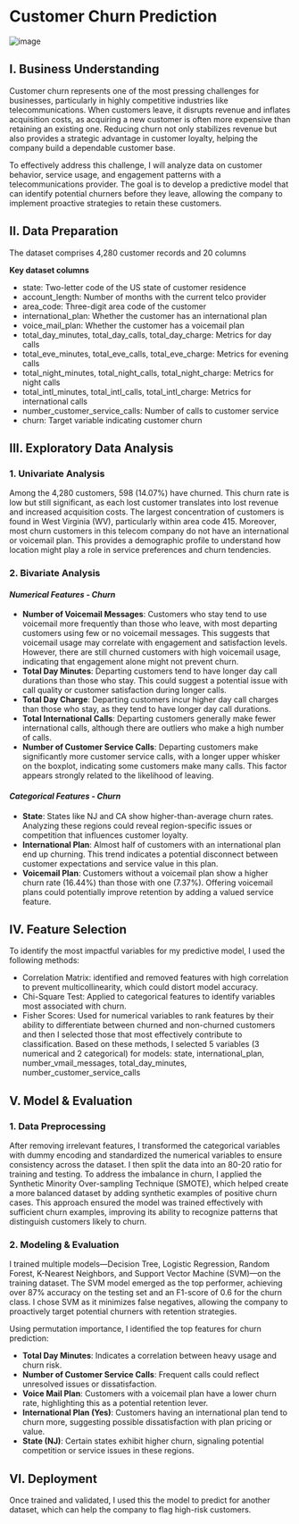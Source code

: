 # **Customer Churn Prediction**
![image](https://github.com/user-attachments/assets/ef95244e-33fc-46cc-8b31-43d2ea37f115)

## **I. Business Understanding**
Customer churn represents one of the most pressing challenges for businesses, particularly in highly competitive industries like telecommunications. When customers leave, it disrupts revenue and inflates acquisition costs, as acquiring a new customer is often more expensive than retaining an existing one. Reducing churn not only stabilizes revenue but also provides a strategic advantage in customer loyalty, helping the company build a dependable customer base.

To effectively address this challenge, I will analyze data on customer behavior, service usage, and engagement patterns with a telecommunications provider. The goal is to develop a predictive model that can identify potential churners before they leave, allowing the company to implement proactive strategies to retain these customers.

## **II. Data Preparation**
The dataset comprises 4,280 customer records and 20 columns

**Key dataset columns**
- state: Two-letter code of the US state of customer residence
- account_length: Number of months with the current telco provider
- area_code: Three-digit area code of the customer
- international_plan: Whether the customer has an international plan
- voice_mail_plan: Whether the customer has a voicemail plan
- total_day_minutes, total_day_calls, total_day_charge: Metrics for day calls
- total_eve_minutes, total_eve_calls, total_eve_charge: Metrics for evening calls
- total_night_minutes, total_night_calls, total_night_charge: Metrics for night calls
- total_intl_minutes, total_intl_calls, total_intl_charge: Metrics for international calls
- number_customer_service_calls: Number of calls to customer service
- churn: Target variable indicating customer churn

## **III. Exploratory Data Analysis**
### **1. Univariate Analysis**
Among the 4,280 customers, 598 (14.07%) have churned. This churn rate is low but still significant, as each lost customer translates into lost revenue and increased acquisition costs. The largest concentration of customers is found in West Virginia (WV), particularly within area code 415. Moreover, most churn customers in this telecom company do not have an international or voicemail plan. This provides a demographic profile to understand how location might play a role in service preferences and churn tendencies.

### **2. Bivariate Analysis**
#### ***Numerical Features - Churn***
- **Number of Voicemail Messages**: Customers who stay tend to use voicemail more frequently than those who leave, with most departing customers using few or no voicemail messages. This suggests that voicemail usage may correlate with engagement and satisfaction levels. However, there are still churned customers with high voicemail usage, indicating that engagement alone might not prevent churn.
- **Total Day Minutes**: Departing customers tend to have longer day call durations than those who stay. This could suggest a potential issue with call quality or customer satisfaction during longer calls.
- **Total Day Charge**: Departing customers incur higher day call charges than those who stay, as they tend to have longer day call durations.
- **Total International Calls**: Departing customers generally make fewer international calls, although there are outliers who make a high number of calls.
- **Number of Customer Service Calls**: Departing customers make significantly more customer service calls, with a longer upper whisker on the boxplot, indicating some customers make many calls. This factor appears strongly related to the likelihood of leaving.

#### ***Categorical Features - Churn***
- **State**: States like NJ and CA show higher-than-average churn rates. Analyzing these regions could reveal region-specific issues or competition that influences customer loyalty.
- **International Plan**: Almost half of customers with an international plan end up churning. This trend indicates a potential disconnect between customer expectations and service value in this plan.
- **Voicemail Plan**: Customers without a voicemail plan show a higher churn rate (16.44%) than those with one (7.37%). Offering voicemail plans could potentially improve retention by adding a valued service feature.

## **IV. Feature Selection**
To identify the most impactful variables for my predictive model, I used the following methods:
- Correlation Matrix: identified and removed features with high correlation to prevent multicollinearity, which could distort model accuracy.
- Chi-Square Test: Applied to categorical features to identify variables most associated with churn.
- Fisher Scores: Used for numerical variables to rank features by their ability to differentiate between churned and non-churned customers and then I selected those that most effectively contribute to classification.
Based on these methods, I selected 5 variables (3 numerical and 2 categorical) for models: state, international_plan, number_vmail_messages, total_day_minutes, number_customer_service_calls

## **V. Model & Evaluation**
### **1. Data Preprocessing**
After removing irrelevant features, I transformed the categorical variables with dummy encoding and standardized the numerical variables to ensure consistency across the dataset. I then split the data into an 80-20 ratio for training and testing. To address the imbalance in churn, I applied the Synthetic Minority Over-sampling Technique (SMOTE), which helped create a more balanced dataset by adding synthetic examples of positive churn cases. This approach ensured the model was trained effectively with sufficient churn examples, improving its ability to recognize patterns that distinguish customers likely to churn.

### **2. Modeling & Evaluation**
I trained multiple models—Decision Tree, Logistic Regression, Random Forest, K-Nearest Neighbors, and Support Vector Machine (SVM)—on the training dataset. The SVM model emerged as the top performer, achieving over 87% accuracy on the testing set and an F1-score of 0.6 for the churn class. I chose SVM as it minimizes false negatives, allowing the company to proactively target potential churners with retention strategies.

Using permutation importance, I identified the top features for churn prediction:
- **Total Day Minutes**: Indicates a correlation between heavy usage and churn risk.
- **Number of Customer Service Calls**: Frequent calls could reflect unresolved issues or dissatisfaction.
- **Voice Mail Plan**: Customers with a voicemail plan have a lower churn rate, highlighting this as a potential retention lever.
- **International Plan (Yes)**: Customers having an international plan tend to churn more, suggesting possible dissatisfaction with plan pricing or value.
- **State (NJ)**: Certain states exhibit higher churn, signaling potential competition or service issues in these regions.
  
## **VI. Deployment**
Once trained and validated, I used this the model to predict for another dataset, which can help the company to flag high-risk customers. 
